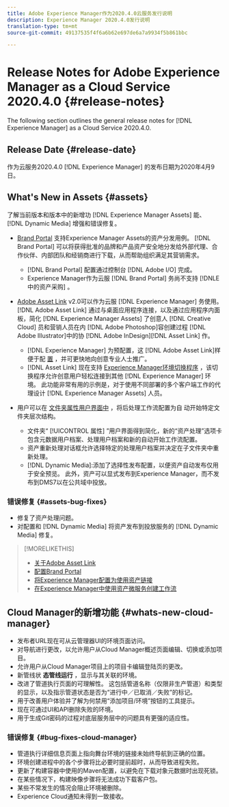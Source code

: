 ```yaml
---
title: Adobe Experience Manager作为2020.4.0云服务发行说明
description: Experience Manager 2020.4.0发行说明
translation-type: tm+mt
source-git-commit: 49137535f4f6a6b62e697de6a7a9934f5b861bbc

---
```



# Release Notes for Adobe Experience Manager as a Cloud Service 2020.4.0 {#release-notes}

The following section outlines the general release notes for [!DNL Experience Manager] as a Cloud Service 2020.4.0.

## Release Date {#release-date}

作为云服务2020.4.0 [!DNL Experience Manager] 的发布日期为2020年4月9日。

## What&#39;s New in Assets {#assets}

了解当前版本和版本中的新增功 [!DNL Experience Manager Assets] 能、 [!DNL Dynamic Media] 增强和错误修复。

* [Brand Portal](https://docs.adobe.com/content/help/en/experience-manager-brand-portal/using/home.html) 支持Experience Manager Assets的资产分发用例。 [!DNL Brand Portal] 可以将获得批准的品牌和产品资产安全地分发给外部代理、合作伙伴、内部团队和经销商进行下载，从而帮助组织满足其营销需求。
   * [!DNL Brand Portal] 配置通过控制台 [!DNL Adobe I/O] 完成。
   * Experience Manager作为云服 [!DNL Brand Portal] 务尚不支持 [!DNLE中的资产采购] 。

* [Adobe Asset Link](https://helpx.adobe.com/cn/enterprise/using/adobe-asset-link.html) v2.0可以作为云服 [!DNL Experience Manager] 务使用。 [!DNL Adobe Asset Link] 通过与桌面应用程序连接，以及通过应用程序内面板，简化 [!DNL Experience Manager Assets] 了创意人 [!DNL Creative Cloud] 员和营销人员在内 [!DNL Adobe Photoshop]容创建过程 [!DNL Adobe Illustrator]中的协 [!DNL Adobe InDesign][!DNL Asset Link] 作。
   * [!DNL Experience Manager] 为预配置，这 [!DNL Adobe Asset Link]样便于配 [置](https://helpx.adobe.com/enterprise/using/configure-aem-assets-for-asset-link.html) ，并可更快地向创意专业人士推广。
   * [!DNL Asset Link] 现在支持 [Experience Manager环境切换程序](https://helpx.adobe.com/enterprise/using/manage-assets-using-adobe-asset-link.html#UseAdobeAssetLink) ，该切换程序允许创意用户轻松连接到其他 [!DNL Experience Manager] 环境。 此功能非常有用的示例是，对于使用不同部署的多个客户端工作的代理设计 [!DNL Experience Manager Assets] 人员。

* 用户可以在 [文件夹属性用户界面中](/help/assets/asset-microservices-configure-and-use.md#post-processing-workflows) ，将后处理工作流配置为自  动开始特定文件夹层次结构。
   * 文件夹“ [!UICONTROL 属性] ”用户界面得到简化，新的“资产处理”选项卡包含元数据用户档案、处理用户档案和新的自动开始工作流配置。
   * 资产重新处理对话框允许选择特定的处理用户档案并决定在子文件夹中重新处理。
   * [!DNL Dynamic Media]:添加了选择性发布配置，以便资产自动发布仅用于安全预览。 此外，资产可以显式发布到Experience Manager，而不发布到DMS7以在公共域中投放。

### 错误修复 {#assets-bug-fixes}

* 修复了资产处理问题。
* 对配置和 [!DNL Dynamic Media] 将资产发布到投放服务的 [!DNL Dynamic Media] 修复。

>[!MORELIKETHIS]
>
>* [关于Adobe Asset Link](https://www.adobe.com/creativecloud/business/enterprise/adobe-asset-link.html)
>* [配置Brand Portal](https://docs.adobe.com/content/help/en/experience-manager-brand-portal/using/publish/configure-aem-assets-with-brand-portal.html)
>* [将Experience Manager配置为使用资产链接](https://helpx.adobe.com/enterprise/using/configure-aem-assets-for-asset-link.html)
>* [在Experience Manager中使用资产微服务创建工作流](https://docs.adobe.com/content/help/en/experience-manager-cloud-service/assets/manage/asset-microservices-configure-and-use.html#post-processing-workflows)


## Cloud Manager的新增功能 {#whats-new-cloud-manager}

* 发布者URL现在可从云管理器UI的环境页面访问。
* 对导航进行更改，以允许用户从Cloud Manager概述页面编辑、切换或添加项目。
* 允许用户从Cloud Manager项目上的项目卡编辑登陆页的更改。
* 新管线状 **态管线运行** ，显示与其关联的环境。
* 改进了管道执行页面的可理解性。 这包括管道名称（仅限非生产管道）和类型的显示，以及指示管道状态是否为“进行中／已取消／失败”的标记。
* 用于改善用户体验并了解为何禁用“添加项目/环境”按钮的工具提示。
* 现在可通过UI和API删除失败的环境。
* 用于生成Git密码的过程对底层服务层中的问题具有更强的适应性。

### 错误修复 {#bug-fixes-cloud-manager}

* 管道执行详细信息页面上指向舞台环境的链接未始终导航到正确的位置。
* 环境创建进程中的各个步骤将比必要时提前超时，从而导致进程失败。
* 更新了构建容器中使用的Maven配置，以避免在下载对象元数据时出现死锁。
* 在某些情况下，构建映像步骤将无法成功下载客户包。
* 某些不常发生的情况会阻止环境被删除。
* Experience Cloud通知未得到一致接收。
